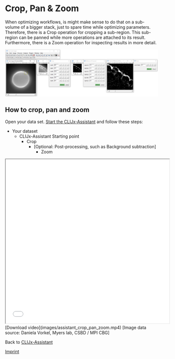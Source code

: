 # Crop, Pan & Zoom
When optimizing workflows, is might make sense to do that on a sub-volume of a bigger stack, just to spare time while optimizing parameters.
Therefore, there is a Crop operation for cropping a sub-region. This sub-region can be panned while more operations are
attached to its result. Furthermore, there is a Zoom operation for inspecting results in more detail.

![Image](images/assistant_crop_pan_zoom.png)

## How to crop, pan and zoom
Open your data set. [Start the CLIJx-Assistant](https://clij.github.io/assistant/getting_started) and follow these steps:

* Your dataset
  * CLIJx-Assistant Starting point
    * Crop
      * [Optional: Post-processing, such as Background subtraction]
        * Zoom
            
<iframe src="images/assistant_crop_pan_zoom.mp4" width="540" height="540"></iframe>
[Download video](images/assistant_crop_pan_zoom.mp4) [Image data source: Daniela Vorkel, Myers lab, CSBD / MPI CBG]

Back to [CLIJx-Assistant](https://clij.github.io/assistant)

[Imprint](https://clij.github.io/imprint)
